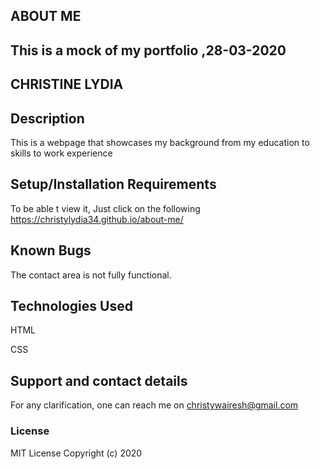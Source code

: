 ## ABOUT ME

##  This is a mock of my portfolio ,28-03-2020

## CHRISTINE LYDIA

## Description
This is a webpage that showcases my background from my education to skills to work experience

## Setup/Installation Requirements
To be able t view it, Just click on the following https://christylydia34.github.io/about-me/

## Known Bugs
The contact area is not fully functional.

## Technologies Used
HTML 

CSS

## Support and contact details
For any clarification, one can reach me on christywairesh@gmail.com

### License
 MIT License Copyright (c) 2020
